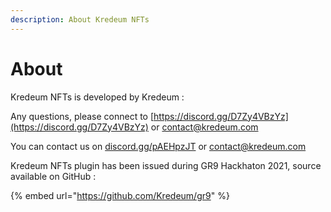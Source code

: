```yaml
---
description: About Kredeum NFTs
---
```


# About

Kredeum NFTs is developed by Kredeum :

Any questions, please connect to [https://discord.gg/D7Zy4VBzYz](https://discord.gg/D7Zy4VBzYz) or [contact@kredeum.com](mailto:contact@kredeum.com)

You can contact us on [discord.gg/pAEHpzJT](https://discord.gg/D7Zy4VBzYz) or [contact@kredeum.com](mailto:contact@kredeum.com)

Kredeum NFTs plugin has been issued during GR9 Hackhaton 2021, source available on GitHub : 

{% embed url="https://github.com/Kredeum/gr9" %}


